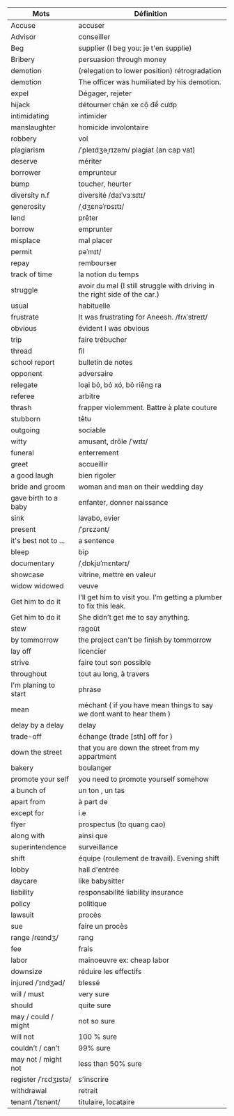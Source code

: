 Mots    				| Définition
---     				| ---
Accuse  				| accuser
Advisor 				| conseiller
Beg 					| supplier (I beg you: je t'en supplie)
Bribery					| persuasion through money
demotion				| (relegation to lower position)	rétrogradation
demotion				| The officer was humiliated by his demotion.
expel					| Dégager, rejeter
hijack					| détourner chặn xe cộ để cướp 
intimidating			| intimider
manslaughter			| homicide involontaire
robbery					| vol
plagiarism  			|  /ˈpleɪdʒəˌrɪzəm/ plagiat (an cap vat)
deserve					| mériter
borrower				| emprunteur
bump					| toucher, heurter
diversity n.f 			| diversité /daɪˈvɜːsɪtɪ/
generosity				|  /ˌdʒɛnəˈrɒsɪtɪ/
lend 					| prêter
borrow 					| emprunter
misplace				| mal placer
permit 					| pəˈmɪt/
repay					| rembourser
track of time 			| la notion du temps
struggle				| avoir du mal 	(I still struggle with driving in the right side of the car.)
usual					| habituelle
frustrate				| It was frustrating for Aneesh.  /frʌˈstreɪt/
obvious					| évident I was obvious
trip					| faire trébucher
thread					| fil
school report			| bulletin de notes
opponent				| adversaire
relegate				| loại bỏ, bỏ xó, bỏ riêng ra
referee					| arbitre
thrash					| frapper violemment. Battre à plate couture
stubborn				| têtu
outgoing				| sociable
witty					| amusant, drôle /ˈwɪtɪ/
funeral					| enterrement
greet					| accueillir
a good laugh			| bien rigoler
bride and groom 		| woman and man on their wedding day
gave birth to a baby	| enfanter, donner naissance
sink					| lavabo, evier
present					|  /ˈprɛzənt/
it's best not to ...	| a sentence
bleep					| bip
documentary				| /ˌdɒkjʊˈmɛntərɪ/
showcase				| vitrine, mettre en valeur 
widow	widowed			| veuve
Get him to do it 		| I’ll get him to visit you. I’m getting a plumber to fix this leak. 
Get him to do it 		| She didn’t get me to say anything.
stew					| ragoût
by tommorrow			| the project can't be finish by tommorrow
lay off					| licencier
strive					| faire tout son possible
throughout				| tout au long, à travers
I'm planing to start	| phrase
mean 					| méchant ( if you have mean things to say we dont want to hear them )
delay by a delay 		| delay
trade-off		 		| échange (trade [sth] off for )
down the street			| that you are down the street from my appartment
bakery					| boulanger
promote your self		| you need to promote yourself somehow 
a bunch of 				| un ton , un tas
apart from 				| à part de
except for 				| i.e
flyer					| prospectus (to quang cao)
along with				| ainsi que
superintendence			| surveillance
shift					| équipe (roulement de travail). Evening shift
lobby					| hall d'entrée
daycare					| like babysitter
liability				| responsabilité liability insurance
policy					| politique
lawsuit					| procès
sue 					| faire un procès
range /reɪndʒ/			| rang
fee 					| frais
labor					| mainoeuvre ex: cheap labor		
downsize				| réduire les effectifs
injured  /ˈɪndʒəd/		| blessé
will / must 			| very sure
should 					| quite sure
may / could / might 	| not so sure
will not				| 100 % sure
couldn’t / can’t		| 99% sure
may not / might not 	| less than 50% sure
register  /ˈrɛdʒɪstə/	| s'inscrire
withdrawal				| retrait
tenant /ˈtɛnənt/		| titulaire, 	locataire
